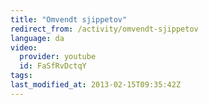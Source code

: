 ```yaml
---
title: "Omvendt sjippetov"
redirect_from: /activity/omvendt-sjippetov
language: da
video:
  provider: youtube
  id: FaSfRvDctqY
tags:
last_modified_at: 2013-02-15T09:35:42Z
---
```



